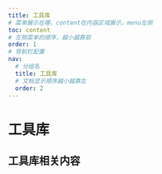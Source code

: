 ```yaml
---
title: 工具库
# 菜单展示在哪，content在内容区域展示，menu左侧
toc: content
# 左侧菜单的顺序，越小越靠前
order: 1
# 导航栏配置
nav:
  # 分组名
  title: 工具库
  # 文档显示顺序越小越靠左
  order: 2
---
```


# 工具库

## 工具库相关内容

